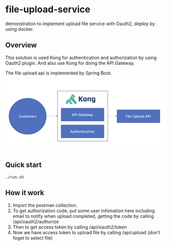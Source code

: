 # file-upload-service

demonstration to implement upload file service with Oauth2, deploy by using docker.

## Overview
This solution is used Kong for authentication and authorization by using Oauth2 plugin.
And also use Kong for doing the API Gateway.

The file upload api is implemented by Spring Boot.


![Overview](overview.png)

## Quick start

```
./run.sh
```

## How it work

1. Import the postman collection.
2. To get authorization code, put some user infomation here including email to notify when upload completed, getting the code by calling /api/oauth2/authorize 
3. Then to get access token by calling /api/oauth2/token
4. Now we have access token to upload file by calling /api/upload (don't foget to select file)
